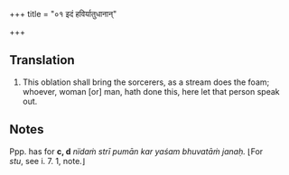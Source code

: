 +++
title = "०१ इदं हविर्यातुधानान्"

+++
## Translation
1. This oblation shall bring the sorcerers, as a stream does the foam;  
whoever, woman \[or\] man, hath done this, here let that person speak  
out.

## Notes
Ppp. has for **c, d** *nïdaṁ strī pumān kar yaśam bhuvatāṁ janaḥ.* ⌊For  
*stu*, see i. 7. 1, note.⌋
